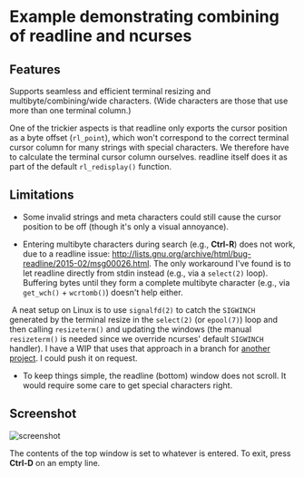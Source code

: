 # Example demonstrating combining of readline and ncurses

## Features

Supports seamless and efficient terminal resizing and multibyte/combining/wide characters. (Wide characters are those that use more than one terminal column.)

One of the trickier aspects is that readline only exports the cursor position as a byte offset (`rl_point`), which won't correspond to the correct terminal cursor column for many strings with special characters. We therefore have to calculate the terminal cursor column ourselves. readline itself does it as part of the default `rl_redisplay()` function.

## Limitations

* Some invalid strings and meta characters could still cause the cursor position to be off (though it's only a visual annoyance).

* Entering multibyte characters during search (e.g., **Ctrl-R**) does not work, due to a readline issue: http://lists.gnu.org/archive/html/bug-readline/2015-02/msg00026.html. The only workaround I've found is to let readline directly from stdin instead (e.g., via a `select(2)` loop). Buffering bytes until they form a complete multibyte character (e.g., via `get_wch()` + `wcrtomb()`) doesn't help either.

  A neat setup on Linux is to use `signalfd(2)` to catch the `SIGWINCH` generated by the terminal resize in the `select(2)` (or `epool(7)`) loop and then calling `resizeterm()` and updating the windows (the manual `resizeterm()` is needed since we override ncurses' default `SIGWINCH` handler). I have a WIP that uses that approach in a branch for [another project](https://github.com/ulfalizer/botniklas). I could push it on request.
 
* To keep things simple, the readline (bottom) window does not scroll. It would require some care to get special characters right.

## Screenshot

![screenshot](https://raw.githubusercontent.com/ulfalizer/readline-and-ncurses/screenshot/screenshot.png)

The contents of the top window is set to whatever is entered. To exit, press **Ctrl-D** on an empty line.
